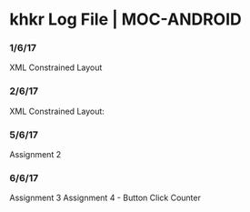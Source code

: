 # khkr Log File | MOC-ANDROID

### 1/6/17
XML Constrained Layout
### 2/6/17
XML Constrained Layout:
### 5/6/17
Assignment 2
### 6/6/17
Assignment 3
Assignment 4 - Button Click Counter